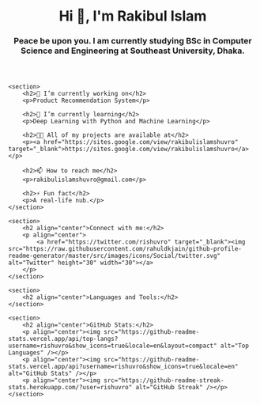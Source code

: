 <!DOCTYPE html>
<html>
<head>
    <title>Rakibul Islam's Profile</title>
</head>
<body>
    <header>
        <h1>Hi 👋, I'm Rakibul Islam</h1>
        <h3>Peace be upon you. I am currently studying BSc in Computer Science and Engineering at Southeast University, Dhaka.</h3>
    </header>

    <section>
        <h2>🔭 I’m currently working on</h2>
        <p>Product Recommendation System</p>

        <h2>🌱 I’m currently learning</h2>
        <p>Deep Learning with Python and Machine Learning</p>

        <h2>👨‍💻 All of my projects are available at</h2>
        <p><a href="https://sites.google.com/view/rakibulislamshuvro" target="_blank">https://sites.google.com/view/rakibulislamshuvro</a></p>

        <h2>📫 How to reach me</h2>
        <p>rakibulislamshuvro@gmail.com</p>

        <h2>⚡ Fun fact</h2>
        <p>A real-life nub.</p>
    </section>

    <section>
        <h2 align="center">Connect with me:</h2>
        <p align="center">
            <a href="https://twitter.com/rishuvro" target="_blank"><img src="https://raw.githubusercontent.com/rahuldkjain/github-profile-readme-generator/master/src/images/icons/Social/twitter.svg" alt="Twitter" height="30" width="30"></a>
        </p>
    </section>

    <section>
        <h2 align="center">Languages and Tools:</h2>
    </section>

    <section>
        <h2 align="center">GitHub Stats:</h2>
        <p align="center"><img src="https://github-readme-stats.vercel.app/api/top-langs?username=rishuvro&show_icons=true&locale=en&layout=compact" alt="Top Languages" /></p>
        <p align="center"><img src="https://github-readme-stats.vercel.app/api?username=rishuvro&show_icons=true&locale=en" alt="GitHub Stats" /></p>
        <p align="center"><img src="https://github-readme-streak-stats.herokuapp.com/?user=rishuvro" alt="GitHub Streak" /></p>
    </section>
</body>
</html>

